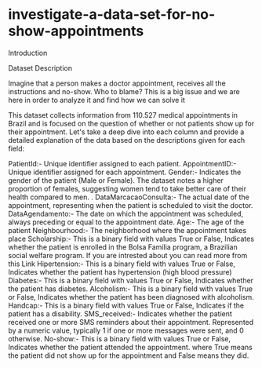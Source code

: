 # investigate-a-data-set-for-no-show-appointments
Introduction

Dataset Description

Imagine that a person makes a doctor appointment, receives all the instructions and no-show. Who to blame? This is a big issue and we are here in order to analyze it and find how we can solve it

This dataset collects information from 110.527 medical appointments in Brazil and is focused on the question of whether or not patients show up for their appointment. Let's take a deep dive into each column and provide a detailed explanation of the data based on the descriptions given for each field:

PatientId:- Unique identifier assigned to each patient.
AppointmentID:- Unique identifier assigned for each appointment.
Gender:- Indicates the gender of the patient (Male or Female).
The dataset notes a higher proportion of females, suggesting women tend to take better care of their health compared to men. .
DataMarcacaoConsulta:- The actual date of the appointment, representing when the patient is scheduled to visit the doctor.
DataAgendamento:- The date on which the appointment was scheduled, always preceding or equal to the appointment date.
Age:- The age of the patient
Neighbourhood:- The neighborhood where the appointment takes place
Scholarship:- This is a binary field with values True or False, Indicates whether the patient is enrolled in the Bolsa Família program, a Brazilian social welfare program. If you are intrested about you can read more from this Link
Hipertension:- This is a binary field with values True or False, Indicates whether the patient has hypertension (high blood pressure)
Diabetes:- This is a binary field with values True or False, Indicates whether the patient has diabetes.
Alcoholism:- This is a binary field with values True or False, Indicates whether the patient has been diagnosed with alcoholism.
Handcap:- This is a binary field with values True or False, Indicates if the patient has a disability.
SMS_received:- Indicates whether the patient received one or more SMS reminders about their appointment. Represented by a numeric value, typically 1 if one or more messages were sent, and 0 otherwise.
No-show:- This is a binary field with values True or False, Indicates whether the patient attended the appointment. where True means the patient did not show up for the appointment and False means they did.
